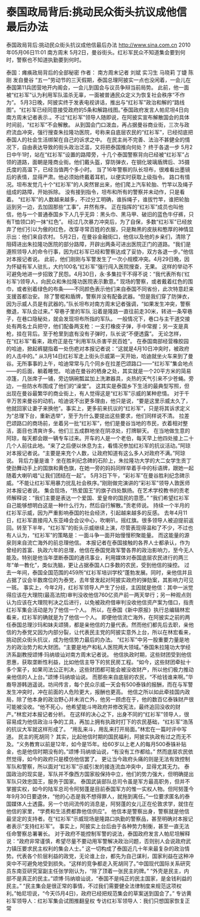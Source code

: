 # 泰国政局背后:挑动民众街头抗议成他信最后办法

泰国政局背后:挑动民众街头抗议成他信最后办法
http://www.sina.com.cn  2010年05月06日11:01  南方周末
5月2日，曼谷街头。红衫军民众不知道集会要到何时，警察也不知道执勤要到何时。

泰国：瘫痪政局背后的全部秘密
作者： 南方周末记者 刘斌 实习生 马晓莉 丁婕 陈刚 发自曼谷
“五一”劳动节的三天假期，泰国总理阿披实一点也没闲着，一会儿在泰国第11兵团营地开内阁会，一会儿到国会与议员争辩当前局势。
此前，他一面被“红衫军”认为利用军队滥杀无辜，一面被普通民众定义为恢复社会秩序“不作为”。
5月3日晚，阿披实终于发表电视讲话，推出与“红衫军”政治和解的“路线图”。“红衫军已经同意接受政府的5条和解路线图。”泰国政府发言人帕尼坦4日向南方周末记者表示.。不过“红衫军”领导人随即说，在阿披实宣布解散国会的具体时间前，“红衫军”不会解散。
从到国会门口泼血，再占据曼谷商业街，三次与政府流血冲突，强行搜查朱拉隆功医院，号称来自底层农民的“红衫军”，已经彻底把泰国人的社会生活绑架在自己的诉求之中。
在民主尚不完善、法治不甚健全的情况下，自由表达导致的街头政治泛滥，又将把泰国推向何处？
终于各退一步
5月2日中午1时，站在“红衫军”设置的路障旁，十几个泰国警察背向已经被“红衫军”占领的道路，面朝是隆商业街。他们戴头盔，穿防弹衣，在钢化玻璃盾牌后、35摄氏度的高温下，已经当值两个多小时。
当了16年警察的队长坦布，很难看出墨镜后的表情，显得严肃。他必须始终戴着耳机，以便实时获取上级指令。
路口有情况。坦布发觉几十个“红衫军”的人突然冒出来，他们爬上汽车轮胎、竹竿以及绳子组成的路障，开始拆除。
没有接到指令，坦布和所有的警察并未动作，只是看着。
“红衫军”的人数越来越多，不过分工明确，谁拆绳子，谁拔竹竿，谁把轮胎运到另一边，去加固那些“工事”，井然有序。
正在指挥的“红衫军”成员也叫他信，他与一个普通泰国乡下人几乎无异：黑头巾、黑马甲、破旧的蓝色牛仔裤，只有T恤领口的一抹“红色”。
经过几次暴力冲突后，为了自保，多数“红衫军”已经放弃了他们引以为傲的红色，改穿寻常百姓的衣服，只是黝黑的皮肤和憨厚的神情显示出：他们来自农村。
5月2日，在曼谷金融街口，他信以及他的乡亲们，清除了阻碍进出朱拉隆功医院的部分路障，开辟出两条可进出医院正门的道路。“我们是遵照领导人的命令行事，因为红衫军已经和警察达成了妥协，双方各退一步。”他信对本报记者说。
此前，他们刚刚与军警发生了一次小规模冲突。4月29日晚，因为怀疑有军人驻扎，大约100名“红衫军”强行闯入医院搜查，无果。
这样的举动不可避免地进一步招致了民怨。4月30日，永·多集拉干不得不说：“我代表所有(‘红衫军’)领导人，向民众和朱拉隆功医院表示歉意。”
现场的警察，或者戴着红色的围巾，或者别着绿色的布条——不同颜色表示他们来自泰国不同省份，此次特意赶来支援首都治安。
除了警棍和盾牌，警察并没有配备武器。“但是我们穿了防弹衣，因为示威人员是有武器的。”队长坦布对南方周末记者强调，“如果发生冲突，警察撤退，军队会过来。”
窄巷子里的军队
沿着是隆路一直往前走30米，转进一条窄巷子，在巷口隐秘处，就会发现坦布所指的军队。
一般情况下，巷口与主干道交接处有两名士兵把守，他们配备两支枪：一支打橡皮子弹，手中常握；另一支是真枪，挂在背后。至于枪里到底有没有子弹时，队长说“不便透露”。
无论怎样，在“红衫军”看来，政府正是在“利用军队杀害平民百姓”。
在泰国南部经营橡胶园的哈迪，掀起裤腿指着一处伤疤对本报记者说：“这就是4月10日冲突时，被政府的人击中的。”
从3月14日红衫军走上街头示威第一天开始，哈迪就坐火车来到了曼谷。无所事事的上午，哈迪常常与几个同乡在拉差巴颂路口——“红衫军”集会地点——的后面，躺着睡觉。
哈迪在曼谷的栖身之处，其实就是一个20平方米的简易凉篷，几张席子一铺，旁边锅碗瓢盆加上洗漱器具，炎热的天气引来不少苍蝇。旁边，一些防水布围成了他们的“澡堂”。
这其实是泰国乡下生活的最典型写照，但出现在曼谷最繁华的商业街上，有人觉得这是“红衫军”示威的某种悲情。
对于千辛万苦来曼谷的动机，哈迪说不出更多理由，他只是说，“要是这里示威太久了，他就回家让妻子来换他”。事实上，更多前来抗议的“红衫军”，只是将其诉求定义为“总理下台，重新选举”，至于为什么要提出这些要求，他们同样说不清。
拉差巴颂路口的商场前，坐着另一批“红衫军”，他们是曼谷当地的市民，衣着相对整洁，面目也清爽许多。他们三五成群地坐在阴凉处，打牌聊天。
在当地做生意的阿琼，每天都会跟一辆专车过来。开车的人是一个老伯，每天早上他四处接上二十几个人前往此地。“来了之后便以休息为主，看情况参加红衫军的抗议活动。”阿琼对本报记者说。“主要是来充个人数，让政府知道有这么多人对政府不满。”阿琼说。
背后力量是谁？
坐在胜利纪念碑的石阶上，朱拉隆功大学的大二女学生贡丁使劲舞动手上的国旗和黄色旗，在她一旁的妈妈同样举着手中的标语牌，跟她一起随着大喇叭唱“让我们团结在一起”。
5月3日下午，“彩衫军”在曼谷胜利纪念碑示威。“不能让红衫军用暴力扰乱社会秩序。”刚刚做完演讲的“彩衫军”领导人敦医师对本报记者说。
集会现场，“热爱国王”的旗子四处飘扬。在艺术学校教书的贡老师解释说：“我们主要是表达一个爱国、爱皇帝的国民的意愿。”
“我们希望红衫军自己能够想明白这是一种什么行为，然后自行解散。”贡老师说。
持续一个半月的红衫军示威，因为严重影响泰国的社会经济，引起越来越多的反感。
去年4月11日，红衫军直接闯入东亚峰会会议中心，吹喇叭，摇红旗。很多领导人被迫提前返回。转至下半年，“红衫军”的街头示威继续上演，尽管表现得温和了不少，不过也有人认为，“红衫军”的策略是：一面斗争一面开始慢慢积聚能量。
而这能量的源泉则来自流亡海外的前总理他信。
本报记者在泰国接触的各界人士都承认，作为曾经的首富、执政六年的总理，他信在泰国党政军警各界的政治影响力，至今无人能及。特别是他当年垄断泰国的通讯事业，利用媒体对泰国底层农民进行的两三年“单一教化”，类似洗脑，更让占据泰国人口多数的农民，受到他信的操控。
过去一年间，泰国全国范围的459所“红衫军培训学校”蓬勃发展。同时，亲他信并且占据了议会半数席位的为泰党，去年曾发起对阿披实政府的弹劾案，其影响力可见一斑。
事实上，今年2月，红衫军领导人产生了分歧，主因就是他信：其中一派觉得应该在大理院(最高法院)审判没收他信760亿资产前一两天举行；另一种观点则认为应该在大理院判决之后进行，以免被政府借审判没收他信资产案为借口，指责红衫军集会活动是为了他信一个人。
所以，在泰国《新中原报》执行总编辑林宏看来，红衫军的确就是为了他信一个人。
即便他信流亡海外，在阿披实之前的两任泰国总理沙玛和妹夫颂猜，都是亲他信的力量代表。然而他们都先后去职，亲他信的为泰党又因为内部分裂，让代表民主党的阿披实意外上台，所以在林宏看来，挑动民众街头抗议，成为他信势力最后的办法。
“红衫军”中另一股重要力量是地方的政治势力和大财团。“主要是地产和私人医院两大领域。”泰国朱拉隆功大学经济系副教授颂博·玛纳琅讪对南方周末记者说。
他信执政时期，这些财团受到他信恩惠，获取垄断性利益，比如他信主导下的贫民房工程。“如今，这些财团牵扯十多个案子，如果司法公正判决，这些财团都可能会被没收财产，所以他们极力推动亲他信的人上台。”颂博·玛纳琅讪说。
而那些来自底层的农民，“不给钱谁来啊。”华裔导游韩逍遥说。坊间传言，每个民众示威一天会有500泰铢的报酬，而在与军警发生冲突时，冲在前面的人危险更大，报酬也更高。
他信之所以如此牵挂国内政局，除了他本身的政治野心并未消亡外，他另一顾虑在于，他的数百亿泰铢财产很可能被没收。“他不死心，他希望能斗垮政府并修改宪法，最终追回没收的财产。”林宏对本报记者分析。
在这样的决心之下，出身不同的“红衫军”领导人，很容易成为他信政治斗争的工具，再加上拥有执政时打下的农民基础，“红衫军”浩荡的抗议大军就这样形成了。
“用乱来斗，用乱来打开局面。”林宏在一篇时评中写道。
民主的死胡同？
其实，比起他信时期的国民福利，阿披实执政有过之而无不及。“义务教育以前是12年，如今是15年。给60岁以上老人的每月500泰铢补贴金，也是他信时期没有的。”颂博·玛纳琅讪说，“有没有工作都给。”
然而底层农民依然觉得，如今的政府只是模仿他信罢了。
更让当今政府头痛的则是无法有效控制军队和警察，所以面对“红衫军”示威引发的接连流血冲突中，显得尤其无力。
泰国政治的现实是，军队并不像西方国家般保持中立，他们的势力强大，但明确提出军队只效忠国王，服务于国家。
泰国武装部队总司令虽是军方最高职务，但并不掌握实权，如今的陆军总司令阿努蓬是目前泰国军方的惟一实权人物。但阿努蓬今年9月30日要退休，“他的心态是我不想得罪人，就拖到离任。”一位要求匿名的泰国媒体人士透露。另一个坊间流传的消息是，阿努蓬的女儿正在伦敦求学，就住在他信的家里，“学费和生活费都靠他信供应”。
他信本是警察出身，警察就是他信最坚定的支持者。在“红衫军”示威现场是隆路口执勤的警察品，甚至明确对本报记者表示“支持红衫军”。
事实上，阿披实上台后由于各种势力制衡，甚至一直无法任命警察总署署长。
对于政府不能控制军警的说法，泰国政府发言人帕尼坦解释说：“政府非常谨慎，希望尽量不要动用军警解决政治问题，否则别人会说政府武力镇压要求民主权利的集会人士。”
这一切构成了泰国近几十年来最复杂的政治情势。代表各个阶层利益的政党，无论谁上台，都先为自己谋利，国家利益在这种冲突中不可避免地受到损失。“这样的竞争都走入死胡同了。”中国现代国际关系研究员东南亚研究室副主任张学刚认为，“除了顶着一张民主的牌。”
“外壳是民主，内部不是真正的民主。”颂博·玛纳琅讪说，“泰国不是纯正的民主国家，是金钱利益的民主。”
“民主集会是很正常的事情，不过我们需要健全法律制度来规范这项权利。”帕尼坦说，“今天(5月4日)，政府已经把规范集会的草案送到国会了。”
专访黄衫军领导人：红衫军集会试图推翻皇权
专访红衫军领导人：我们只想国家恢复正常

